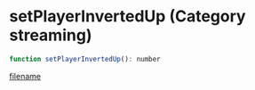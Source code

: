 # setPlayerInvertedUp (Category streaming)

```js
function setPlayerInvertedUp(): number
```

[filename](setPlayerInvertedUp_m.md ':include')